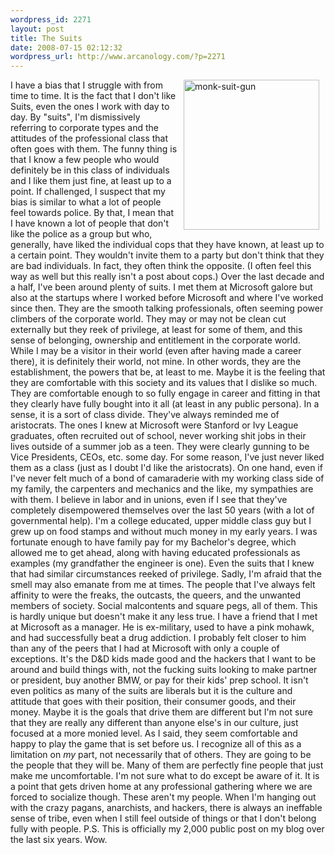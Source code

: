 ```yaml
--- 
wordpress_id: 2271
layout: post
title: The Suits
date: 2008-07-15 02:12:32
wordpress_url: http://www.arcanology.com/?p=2271
---
```

<a title="monk-suit-gun by albill, on Flickr" href="http://www.flickr.com/photos/albill/2670954844/"><img src="http://farm4.static.flickr.com/3282/2670954844_97e432c8b8_m.jpg" alt="monk-suit-gun" hspace="10" width="217" height="240" align="right" /></a>I have a bias that I struggle with from time to time. It is the fact that I don't like Suits, even the ones I work with day to day. By "suits", I'm dismissively referring to corporate types and the attitudes of the professional class that often goes with them. The funny thing is that I know a few people who would definitely be in this class of individuals and I like them just fine, at least up to a point. If challenged, I suspect that my bias is similar to what a lot of people feel towards police. By that, I mean that I have known a lot of people that don't like the police as a group but who, generally, have liked the individual cops that they have known, at least up to a certain point. They wouldn't invite them to a party but don't think that they are bad individuals. In fact, they often think the opposite. (I often feel this way as well but this really isn't a post about cops.) Over the last decade and a half, I've been around plenty of suits. I met them at Microsoft galore but also at the startups where I worked before Microsoft and where I've worked since then. They are the smooth talking professionals, often seeming power climbers of the corporate world. They may or may not be clean cut externally but they reek of privilege, at least for some of them, and this sense of belonging, ownership and entitlement in the corporate world. While I may be a visitor in their world (even after having made a career there), it is definitely their world, not mine. In other words, they are the establishment, the powers that be, at least to me. Maybe it is the feeling that they are comfortable with this society and its values that I dislike so much. They are comfortable enough to so fully engage in career and fitting in that they clearly have fully bought into it all (at least in any public persona). In a sense, it is a sort of class divide. They've always reminded me of aristocrats. The ones I knew at Microsoft were Stanford or Ivy League graduates, often recruited out of school, never working shit jobs in their lives outside of a summer job as a teen. They were clearly gunning to be Vice Presidents, CEOs, etc. some day. For some reason, I've just never liked them as a class (just as I doubt I'd like the aristocrats). On one hand, even if I've never felt much of a bond of camaraderie with my working class side of my family, the carpenters and mechanics and the like, my sympathies are with them. I believe in labor and in unions, even if I see that they've completely disempowered themselves over the last 50 years (with a lot of governmental help). I'm a college educated, upper middle class guy but I grew up on food stamps and without much money in my early years. I was fortunate enough to have family pay for my Bachelor's degree, which allowed me to get ahead, along with having educated professionals as examples (my grandfather the engineer is one). Even the suits that I knew that had similar circumstances reeked of privilege. Sadly, I'm afraid that the smell may also emanate from me at times. The people that I've always felt affinity to were the freaks, the outcasts, the queers, and the unwanted members of society. Social malcontents and square pegs, all of them. This is hardly unique but doesn't make it any less true. I have a friend that I met at Microsoft as a manager. He is ex-military, used to have a pink mohawk, and had successfully beat a drug addiction. I probably felt closer to him than any of the peers that I had at Microsoft with only a couple of exceptions. It's the D&D kids made good and the hackers that I want to be around and build things with, not the fucking suits looking to make partner or president, buy another BMW, or pay for their kids' prep school. It isn't even politics as many of the suits are liberals but it is the culture and attitude that goes with their position, their consumer goods, and their money. Maybe it is the goals that drive them are different but I'm not sure that they are really any different than anyone else's in our culture, just focused at a more monied level. As I said, they seem comfortable and happy to play the game that is set before us. I recognize all of this as a limitation on <em>my</em> part, not necessarily that of others. They are going to be the people that they will be. Many of them are perfectly fine people that just make me uncomfortable. I'm not sure what to do except be aware of it. It is a point that gets driven home at any professional gathering where we are forced to socialize though. These aren't my people. When I'm hanging out with the crazy pagans, anarchists, and hackers, there is always an ineffable sense of tribe, even when I still feel outside of things or that I don't belong fully with people. P.S. This is officially my 2,000 public post on my blog over the last six years. Wow.